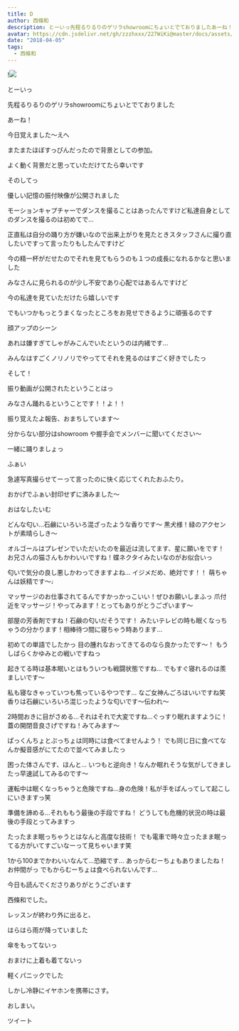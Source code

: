 ```yaml
---
title: D
author: 西條和
description: とーいっ先程るりるりのゲリラshowroomにちょいとでておりましたあーね！今日覚えました〜えへまた...
avatar: https://cdn.jsdelivr.net/gh/zzzhxxx/227WiKi@master/docs/assets/photo/avatar/nagomi.jpg
date: "2018-04-05"
tags:
  - 西條和
---
```


!![](https://cdn.jsdelivr.net/gh/zzzhxxx/227WiKi-image@master/blog-image/nagomi-2018-04-05_1.jpg)








とーいっ










先程るりるりのゲリラshowroomにちょいとでておりました












あーね！










今日覚えました〜えへ










またまたほぼすっぴんだったので背景としての参加。









よく動く背景だと思っていただけてたら幸いです








そのしてっ









優しい記憶の振付映像が公開されました







モーションキャプチャーでダンスを撮ることはあったんですけど私達自身としてのダンスを撮るのは初めてで…








正直私は自分の踊り方が嫌いなので出来上がりを見たときスタッフさんに撮り直したいですって言ったりもしたんですけど







今の精一杯がだせたのでそれを見てもらうのも１つの成長になれるかなと思いました









みなさんに見られるのが少し不安であり心配ではあるんですけど











今の私達を見ていただけたら嬉しいです









でもいつかもっとうまくなったところをお見せできるように頑張るのです








顔アップのシーン










あれは嫌すぎてしゃがみこんでいたというのは内緒です…









みんなはすごくノリノリでやっててそれを見るのはすごく好きでしたっ










そして！





振り動画が公開されたということはっ








みなさん踊れるということです！！よ！！









振り覚えたよ報告、おまちしています〜









分からない部分はshowroom や握手会でメンバーに聞いてください〜









一緒に踊りましょっ













ふぁい







急遽写真撮らせてーって言ったのに快く応じてくれたおふたり。












おかげでふぁい封印せずに済みました〜












おはなしたいむ




どんな匂い…石鹸にいろいろ混ざったような香りです〜
黒犬様！緑のアクセントが素晴らしき〜





オルゴールはプレゼンでいただいたのを最近は流してます、星に願いをです！
お兄さんの猫さんもかわいいですね！蝶ネクタイみたいなのがお似合いっ






匂いで気分の良し悪しかわってきますよね…
イジメだめ、絶対です！！
萌ちゃんは妖精です〜♩






マッサージのお仕事されてるんですかっかっこいい！ぜひお願いしまふっ
爪付近をマッサージ！やってみます！とってもありがとうございます〜





部屋の芳香剤ですね！石鹸の匂いだそうです！
みたいテレビの時も眠くなっちゃうの分かります！相棒待つ間に寝ちゃう時あります…



初めての単語でしたかっ
目の腫れなおってきてるのなら良かったです〜！
もうしばらくかゆみとの戦いですねっ





起きてる時は基本眠いとはもういつも戦闘状態ですね…
でもすぐ寝れるのは羨ましいです〜





私も寝なきゃっていつも焦っているやつです…
なご女神んごろはいいですね笑
香りは石鹸にいろいろ混じったような匂いです〜伝われ〜





2時間おきに目がさめる…それはそれで大変ですね…ぐっすり眠れますように！
蓋の開閉音良さげですね！みてみます〜






ぱっくんちょとぷっちょは同時には食べてませんよう！
でも同じ日に食べてなんか擬音感がにてたので並べてみましたっ





困った体さんです、ほんと…
いつもと逆向き！なんか眠れそうな気がしてきましたっ早速試してみるのです〜





運転中は眠くなっちゃうと危険ですね…身の危険！私が手をぱんってして起こしにいきますっ笑




準備を諦める…それももう最後の手段ですね！
どうしても危機的状況の時は最後の手段とってみますっ




たったまま眠っちゃうとはなんと高度な技術！
でも電車で時々立ったまま眠ってる方がいてすごいなーって見ちゃいます笑






1から100までかわいいなんて…恐縮です…
あっからむーちょもありましたね！お仲間がっ
でもからむーちょは食べられないんです…



今日も読んでくださりありがとうございます








西條和でした。







レッスンが終わり外に出ると、







はらはら雨が降っていました







傘をもってないっ




おまけに上着も着てないっ







軽くパニックでした









しかし冷静にイヤホンを携帯にさす。












おしまい。


ツイート



